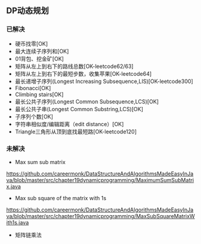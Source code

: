 ## DP动态规划

### 已解决
* 硬币找零[OK]
* 最大连续子序列和[OK]
* 01背包、挖金矿[OK]
* 矩阵从左上到右下的路线总数[OK-leetcode62/63]
* 矩阵从左上到右下的最短步数，收集苹果[OK-leetcode64]
* 最长递增子序列(Longest Increasing Subsequence,LIS)[OK-leetcode300]
* Fibonacci[OK]
* Climbing stairs[OK]
* 最长公共子序列(Longest Common Subsequence,LCS)[OK]
* 最长公共子串(Longest Common Substring,LCS)[OK]
* 子序列个数[OK]
* 字符串相似度/编辑距离（edit distance）[OK]
* Triangle三角形从顶到底找最短路[OK-leetcode120]

### 未解决
* Max sum sub matrix

https://github.com/careermonk/DataStructureAndAlgorithmsMadeEasyInJava/blob/master/src/chapter19dynamicprogramming/MaximumSumSubMatrix.java

* Max sub square of the matrix with 1s

https://github.com/careermonk/DataStructureAndAlgorithmsMadeEasyInJava/blob/master/src/chapter19dynamicprogramming/MaxSubSquareMatrixWith1s.java

* 矩阵链乘法

